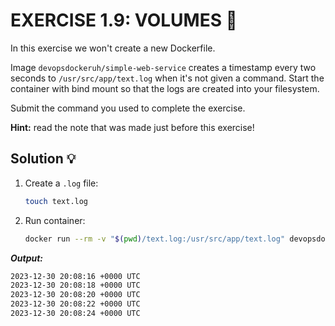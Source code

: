 # EXERCISE 1.9: VOLUMES 🤔
In this exercise we won't create a new Dockerfile.

Image `devopsdockeruh/simple-web-service` creates a timestamp every two seconds to `/usr/src/app/text.log` when it's not given a command. Start the container with bind mount so that the logs are created into your filesystem.

Submit the command you used to complete the exercise.

__Hint:__ read the note that was made just before this exercise!

## Solution 💡

1. Create a `.log` file:

    ```bash
    touch text.log
    ```

2. Run container:

    ```bash
    docker run --rm -v "$(pwd)/text.log:/usr/src/app/text.log" devopsdockeruh/simple-web-service
    ```

__*Output:*__

```bash
2023-12-30 20:08:16 +0000 UTC
2023-12-30 20:08:18 +0000 UTC
2023-12-30 20:08:20 +0000 UTC
2023-12-30 20:08:22 +0000 UTC
2023-12-30 20:08:24 +0000 UTC

```
